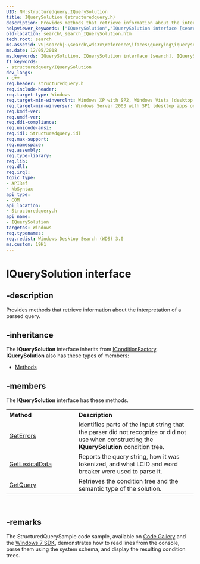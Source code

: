 ```yaml
---
UID: NN:structuredquery.IQuerySolution
title: IQuerySolution (structuredquery.h)
description: Provides methods that retrieve information about the interpretation of a parsed query.helpviewer_keywords: ["IQuerySolution","IQuerySolution interface [search]","IQuerySolution interface [search]","described","_search_IQuerySolution","search._search_IQuerySolution","structuredquery/IQuerySolution"]
old-location: search\_search_IQuerySolution.htm
tech.root: search
ms.assetid: VS|search|~\search\wds3x\reference\ifaces\querying\iquerysolution\iquerysolution.htm
ms.date: 12/05/2018
ms.keywords: IQuerySolution, IQuerySolution interface [search], IQuerySolution interface [search],described, _search_IQuerySolution, search._search_IQuerySolution, structuredquery/IQuerySolution
f1_keywords:
- structuredquery/IQuerySolution
dev_langs:
- c++
req.header: structuredquery.h
req.include-header: 
req.target-type: Windows
req.target-min-winverclnt: Windows XP with SP2, Windows Vista [desktop apps only]
req.target-min-winversvr: Windows Server 2003 with SP1 [desktop apps only]
req.kmdf-ver: 
req.umdf-ver: 
req.ddi-compliance: 
req.unicode-ansi: 
req.idl: Structuredquery.idl
req.max-support: 
req.namespace: 
req.assembly: 
req.type-library: 
req.lib: 
req.dll: 
req.irql: 
topic_type:
- APIRef
- kbSyntax
api_type:
- COM
api_location:
- Structuredquery.h
api_name:
- IQuerySolution
targetos: Windows
req.typenames: 
req.redist: Windows Desktop Search (WDS) 3.0
ms.custom: 19H1
---
```


# IQuerySolution interface


## -description


Provides methods that retrieve information about the interpretation of a parsed query.
        


## -inheritance

The <b xmlns:loc="http://microsoft.com/wdcml/l10n">IQuerySolution</b> interface inherits from <a href="https://docs.microsoft.com/windows/desktop/api/structuredquery/nn-structuredquery-iconditionfactory">IConditionFactory</a>. <b>IQuerySolution</b> also has these types of members:
<ul>
<li><a href="https://docs.microsoft.com/">Methods</a></li>
</ul>

## -members

The <b>IQuerySolution</b> interface has these methods.
<table class="members" id="memberListMethods">
<tr>
<th align="left" width="37%">Method</th>
<th align="left" width="63%">Description</th>
</tr>
<tr data="declared;">
<td align="left" width="37%">
<a href="https://docs.microsoft.com/windows/desktop/api/structuredquery/nf-structuredquery-iquerysolution-geterrors">GetErrors</a>
</td>
<td align="left" width="63%">
Identifies parts of the input string that the parser did not recognize or did not use when constructing the <b>IQuerySolution</b> condition tree.
        

</td>
</tr>
<tr data="declared;">
<td align="left" width="37%">
<a href="https://docs.microsoft.com/windows/desktop/api/structuredquery/nf-structuredquery-iquerysolution-getlexicaldata">GetLexicalData</a>
</td>
<td align="left" width="63%">
Reports the query string, how it was tokenized, and what LCID and word breaker were used to parse it.
        

</td>
</tr>
<tr data="declared;">
<td align="left" width="37%">
<a href="https://docs.microsoft.com/windows/desktop/api/structuredquery/nf-structuredquery-iquerysolution-getquery">GetQuery</a>
</td>
<td align="left" width="63%">
Retrieves the condition tree and the semantic type of the solution.
        

</td>
</tr>
</table> 


## -remarks



The StructuredQuerySample code sample, available on <a href="https://code.msdn.microsoft.com/windowssearch">Code Gallery</a> and the <a href="https://msdn.microsoft.com/windowsvista/bb980924.aspx">Windows 7 SDK</a>, demonstrates how to read lines from the console, parse them using the system schema, and display the resulting condition trees.




